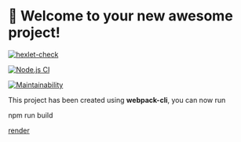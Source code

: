 # 🚀 Welcome to your new awesome project!

[![hexlet-check](https://github.com/userbairapshi/frontend-project-11/actions/workflows/hexlet-check.yml/badge.svg)](https://github.com/userbairapshi/frontend-project-11/actions/workflows/hexlet-check.yml)

[![Node.js CI](https://github.com/userbairapshi/frontend-project-11/actions/workflows/nodejs.yml/badge.svg)](https://github.com/userbairapshi/frontend-project-11/actions/workflows/nodejs.yml)

[![Maintainability](https://api.codeclimate.com/v1/badges/4e7ae4f7f7ea4c16ba39/maintainability)](https://codeclimate.com/github/userbairapshi/frontend-project-11/maintainability)

This project has been created using **webpack-cli**, you can now run

npm run build


[render](https://frontend-project-11-ekz2.onrender.com)

